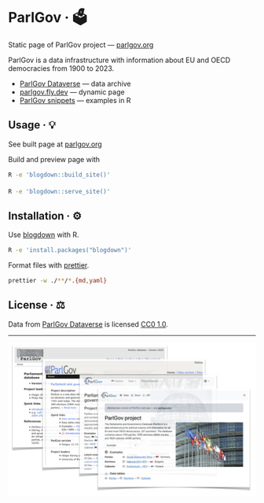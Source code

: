 # ParlGov · 🗳️

Static page of ParlGov project — [parlgov.org](https://parlgov.org/)

ParlGov is a data infrastructure with information about EU and OECD democracies from 1900 to 2023.

- [ParlGov Dataverse](https://dataverse.harvard.edu/dataverse/parlgov) — data archive
- [parlgov.fly.dev](https://parlgov.fly.dev/) — dynamic page
- [ParlGov snippets](https://github.com/hdigital/parlgov-snippets) — examples in R

## Usage · 💡

See built page at [parlgov.org](https://parlgov.org)

Build and preview page with

```sh
R -e 'blogdown::build_site()'

R -e 'blogdown::serve_site()'
```

## Installation · ⚙️

Use [blogdown](https://github.com/rstudio/blogdown) with R.

```sh
R -e 'install.packages("blogdown")'
```

Format files with [prettier](https://prettier.io/docs/en/cli).

```sh
prettier -w ./**/*.{md,yaml}
```

## License · ⚖️

Data from [ParlGov
Dataverse](https://dataverse.harvard.edu/dataset.xhtml?persistentId=doi:10.7910/DVN/2VZ5ZC)
is licensed [CC0 1.0](https://creativecommons.org/publicdomain/zero/1.0/).

---

![ParlGov Web 2007–2024](./static/images/parlgov-web-versions.png)
